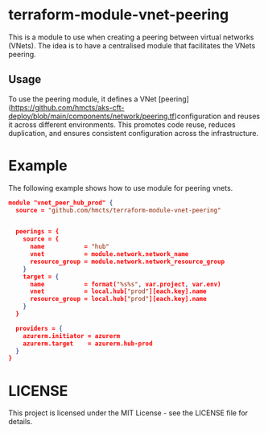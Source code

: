 # terraform-module-vnet-peering
This is a module to use when creating a peering between virtual networks (VNets). The idea is to have a centralised module that facilitates the VNets peering.
 
## Usage 

To use the peering module, it defines a VNet [peering] (https://github.com/hmcts/aks-cft-deploy/blob/main/components/network/peering.tf)configuration and reuses it across different environments. This promotes code reuse, reduces duplication, and ensures consistent configuration across the infrastructure.
# Example 

The following example shows how to use module for peering vnets.
```json
module "vnet_peer_hub_prod" {
  source = "github.com/hmcts/terraform-module-vnet-peering"


  peerings = {
    source = {
      name           = "hub"
      vnet           = module.network.network_name
      resource_group = module.network.network_resource_group
    }
    target = {
      name           = format("%s%s", var.project, var.env)
      vnet           = local.hub["prod"][each.key].name
      resource_group = local.hub["prod"][each.key].name
    }
  }

  providers = {
    azurerm.initiator = azurerm
    azurerm.target    = azurerm.hub-prod
  }
}
```


# LICENSE
This project is licensed under the MIT License - see the LICENSE file for details.